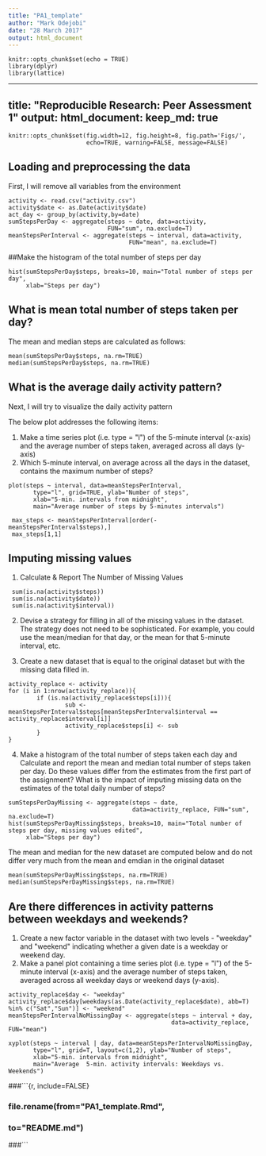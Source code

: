 ```yaml
---
title: "PA1_template"
author: "Mark Odejobi"
date: "28 March 2017"
output: html_document
---
```


```{r setup, include=FALSE}
knitr::opts_chunk$set(echo = TRUE)
library(dplyr)
library(lattice)
```

---
title: "Reproducible Research: Peer Assessment 1"
output: 
  html_document:
    keep_md: true
---


```{r global_options, include=FALSE}
knitr::opts_chunk$set(fig.width=12, fig.height=8, fig.path='Figs/',
                      echo=TRUE, warning=FALSE, message=FALSE)
```

## Loading and preprocessing the data
First, I will remove all variables from the environment
```{r process_data} 
activity <- read.csv("activity.csv")
activity$date <- as.Date(activity$date)
act_day <- group_by(activity,by=date)
sumStepsPerDay <- aggregate(steps ~ date, data=activity, 
                            FUN="sum", na.exclude=T)
meanStepsPerInterval <- aggregate(steps ~ interval, data=activity,
                                  FUN="mean", na.exclude=T)
```

##Make the histogram of the total number of steps per day
```{r total_steps_hist, echo=FALSE}
hist(sumStepsPerDay$steps, breaks=10, main="Total number of steps per day",
     xlab="Steps per day")

```
## What is mean total number of steps taken per day?

The mean and median steps are calculated as follows:  
```{r, mean_steps}
mean(sumStepsPerDay$steps, na.rm=TRUE)
median(sumStepsPerDay$steps, na.rm=TRUE)

```


## What is the average daily activity pattern?

Next, I will try to visualize the daily activity pattern  

The below plot addresses the following items:

1.  Make a time series plot (i.e. type = "l") of the 5-minute interval (x-axis) and the average number of steps taken, averaged across all days (y-axis)
2.  Which 5-minute interval, on average across all the days in the dataset, contains the maximum number of steps?

```{r avg_daily_patt}
plot(steps ~ interval, data=meanStepsPerInterval, 
       type="l", grid=TRUE, ylab="Number of steps", 
       xlab="5-min. intervals from midnight", 
       main="Average number of steps by 5-minutes intervals")

 max_steps <- meanStepsPerInterval[order(-meanStepsPerInterval$steps),]
 max_steps[1,1]

```


## Imputing missing values

1. Calculate & Report The Number of Missing Values
```{r missing_vals}
 sum(is.na(activity$steps))
 sum(is.na(activity$date))
 sum(is.na(activity$interval))
```


2. Devise a strategy for filling in all of the missing values in the dataset. The strategy does not need to be sophisticated. For example, you could use the mean/median for that day, or the mean for that 5-minute interval, etc.

3. Create a new dataset that is equal to the original dataset but with the missing data filled in.

```{r replace_missing}
activity_replace <- activity
for (i in 1:nrow(activity_replace)){
        if (is.na(activity_replace$steps[i])){
                sub <- meanStepsPerInterval$steps[meanStepsPerInterval$interval == activity_replace$interval[i]]
                activity_replace$steps[i] <- sub
        }
}
```

4. Make a histogram of the total number of steps taken each day and Calculate and report the mean and median total number of steps taken per day. Do these values differ from the estimates from the first part of the assignment? What is the impact of imputing missing data on the estimates of the total daily number of steps?

```{r hist_missing}
sumStepsPerDayMissing <- aggregate(steps ~ date, 
                                   data=activity_replace, FUN="sum", na.exclude=T)
hist(sumStepsPerDayMissing$steps, breaks=10, main="Total number of steps per day, missing values edited",
     xlab="Steps per day")
```

The mean and median for the new dataset are computed below and do not differ very much from the mean and emdian in the original dataset

```{r new_stats}
mean(sumStepsPerDayMissing$steps, na.rm=TRUE)
median(sumStepsPerDayMissing$steps, na.rm=TRUE)
```

## Are there differences in activity patterns between weekdays and weekends?

1. Create a new factor variable in the dataset with two levels - "weekday" and "weekend" indicating whether a given date is a weekday or weekend day.
2. Make a panel plot containing a time series plot (i.e. type = "l") of the 5-minute interval (x-axis) and the average number of steps taken, averaged across all weekday days or weekend days (y-axis).
```{r weekday}
activity_replace$day <- "weekday"
activity_replace$day[weekdays(as.Date(activity_replace$date), abb=T) %in% c("Sat","Sun")] <- "weekend"
meanStepsPerIntervalNoMissingDay <- aggregate(steps ~ interval + day, 
                                              data=activity_replace, FUN="mean")

xyplot(steps ~ interval | day, data=meanStepsPerIntervalNoMissingDay, 
       type="l", grid=T, layout=c(1,2), ylab="Number of steps", 
       xlab="5-min. intervals from midnight",
       main="Average  5-min. activity intervals: Weekdays vs. Weekends")
```

###```{r, include=FALSE}
###   file.rename(from="PA1_template.Rmd", 
###               to="README.md")
###```
